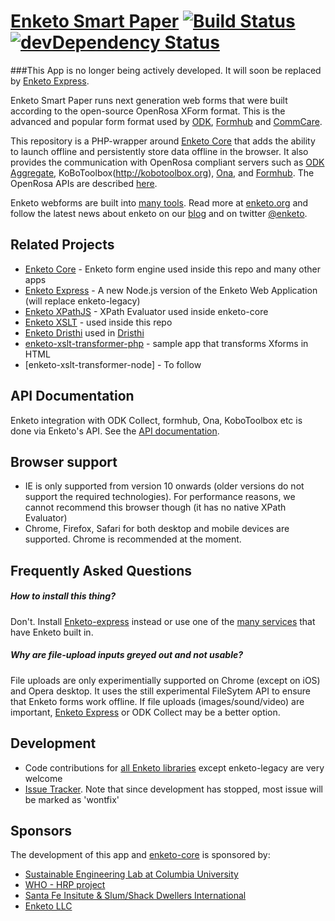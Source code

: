 [Enketo Smart Paper](http://enketo.org) [![Build Status](https://travis-ci.org/enketo/enketo-legacy.svg)](https://travis-ci.org/enketo/enketo-legacy) [![devDependency Status](https://david-dm.org/enketo/enketo-legacy/dev-status.svg)](https://david-dm.org/enketo/enketo-legacy#info=devDependencies)
======

###This App is no longer being actively developed. It will soon be replaced by [Enketo Express](https://github.com/enketo/enketo-express).

Enketo Smart Paper runs next generation web forms that were built according to the open-source OpenRosa XForm format. This is the advanced and popular form format used by [ODK](http://opendatakit.org), [Formhub](https://formhub.org) and [CommCare](http://www.commcarehq.org/home/). 

This repository is a PHP-wrapper around [Enketo Core](https://github.com/MartijnR/enketo-core) that adds the ability to launch offline and persistently store data offline in the browser. It also provides the communication with OpenRosa compliant servers such as [ODK Aggregate](http://opendatakit.org/use/aggregate/), KoBoToolbox(http://kobotoolbox.org), [Ona](https://ona.io), and [Formhub](https://formhub.org). The OpenRosa APIs are described [here](https://bitbucket.org/javarosa/javarosa/wiki/OpenRosaAPI).

Enketo webforms are built into [many tools](https://enketo.org/#tools). Read more at [enketo.org](https://enketo.org) and follow the latest news about enketo on our [blog](http://blog.enketo.org) and on twitter [@enketo](https://twitter.com/enketo).

Related Projects
-----------
* [Enketo Core](https://github.com/enketo/enketo-core) - Enketo form engine used inside this repo and many other apps
* [Enketo Express](https://github.com/enketo/enketo-express) - A new Node.js version of the Enketo Web Application (will replace enketo-legacy)
* [Enketo XPathJS](https://github.com/enketo/enketo-xpathjs) - XPath Evaluator used inside enketo-core
* [Enketo XSLT](https://github.com/enketo/enketo-xslt) - used inside this repo
* [Enketo Dristhi](https://github.com/enketo/enketo-dristhi) used in [Dristhi](https://play.google.com/store/apps/details?id=org.ei.drishti)
* [enketo-xslt-transformer-php](https://github.com/enketo/enketo-xslt-transformer-php) - sample app that transforms Xforms in HTML
* [enketo-xslt-transformer-node] - To follow

API Documentation
--------------
Enketo integration with ODK Collect, formhub, Ona, KoboToolbox etc is done via Enketo's API. See the [API documentation](http://apidocs.enketo.org).

Browser support
---------------
* IE is only supported from version 10 onwards (older versions do not support the required technologies). For performance reasons, we cannot recommend this browser though (it has no native XPath Evaluator)
* Chrome, Firefox, Safari for both desktop and mobile devices are supported. Chrome is recommended at the moment.

Frequently Asked Questions
---------------------------
##### How to install this thing?
Don't. Install [Enketo-express](https://github.com/enketo/enketo-express) instead or use one of the [many services](http://enketo.localhost/#tools) that have Enketo built in. 

##### Why are file-upload inputs greyed out and not usable?
File uploads are only experimentially supported on Chrome (except on iOS) and Opera desktop. It uses the still experimental FileSytem API to ensure that Enketo forms work offline. If file uploads (images/sound/video) are important, [Enketo Express](https://github.com/enketo/enketo-express) or ODK Collect may be a better option. 

Development
-----------
* Code contributions for [all Enketo libraries](https://github.com/enketo) except enketo-legacy are very welcome 
* [Issue Tracker](https://github.com/enketo/enketo-legacy/issues). Note that since development has stopped, most issue will be marked as 'wontfix'

Sponsors
----------------

The development of this app and [enketo-core](https://github.com/enketo/enketo-core) is sponsored by:

* [Sustainable Engineering Lab at Columbia University](http://modi.mech.columbia.edu/)
* [WHO - HRP project](http://www.who.int/reproductivehealth/topics/mhealth/en/index.html)
* [Santa Fe Insitute & Slum/Shack Dwellers International](http://www.santafe.edu/)
* [Enketo LLC](http://www.linkedin.com/company/enketo-llc)

